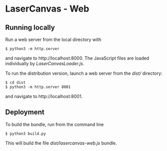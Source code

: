 # LaserCanvas - Web

## Running locally

Run a web server from the local directory with
```
$ python3 -m http.server
```
and navigate to http://localhost:8000. The JavaScript files are loaded
individually by _LaserCanvasLoader.js_.

To run the distribution version, launch a web server from the _dist/_ directory:
```
$ cd dist
$ python3 -m http.server 8001
```
and navigate to http://localhost:8001.

## Deployment

To build the bundle, run from the command line
```
$ python3 build.py
```
This will build the file _dist/lasercanvas-web.js_ bundle.
